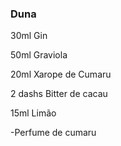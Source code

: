 ### Duna

30ml Gin

50ml Graviola

20ml Xarope de Cumaru

2 dashs Bitter de cacau

15ml Limão

-Perfume de cumaru